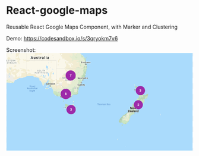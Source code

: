 # React-google-maps
Reusable React Google Maps Component, with Marker and Clustering

Demo: https://codesandbox.io/s/3qryokm7v6

Screenshot:
![](https://github.com/prashant-andani/React-google-maps/blob/master/assets/screenshot.png?raw=true)

